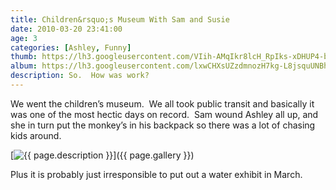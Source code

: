 ```yaml
---
title: Children&rsquo;s Museum With Sam and Susie
date: 2010-03-20 23:41:00
age: 3
categories: [Ashley, Funny]
thumb: https://lh3.googleusercontent.com/VIih-AMqIkr8lcH_RpIks-xDHUP4-be_r2m0lRenz29hWw2fA7WG46Z_ber1QU3AQ4Wi9Y8Q_JcYnuZBQuU=w293-h220
album: https://lh3.googleusercontent.com/lxwCHXsUZzdmnozH7kg-L8jsquUNBhdxySFlumNf8kGfwAVRqFHcANXk4R4Hog0eHD1rvnlQ5wMZXSjFbNVcOgJJFKyI_PUDHsO9WElg8Ao=w293-h220
description: So.  How was work?
---
```

We went the children’s museum.  We all took public transit and basically it was one of the most hectic days on record.  Sam wound Ashley all up, and she in turn put the monkey’s in his backpack so there was a lot of chasing kids around.

[<img src="{{ page.thumb }}" alt="{{ page.description }}" class="wyseguys-album"/>]({{ page.gallery }})

Plus it is probably just irresponsible to put out a water exhibit in March.